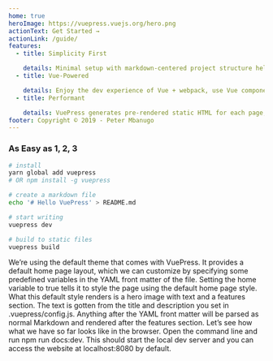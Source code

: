 ```yaml
---
home: true
heroImage: https://vuepress.vuejs.org/hero.png
actionText: Get Started →
actionLink: /guide/
features:
  - title: Simplicity First

    details: Minimal setup with markdown-centered project structure helps you focus on writing.
  - title: Vue-Powered

    details: Enjoy the dev experience of Vue + webpack, use Vue components in markdown, and develop custom themes with Vue.
  - title: Performant

    details: VuePress generates pre-rendered static HTML for each page, and runs as an SPA once a page is loaded.
footer: Copyright © 2019 - Peter Mbanugo
---
```


### As Easy as 1, 2, 3

```bash
# install
yarn global add vuepress
# OR npm install -g vuepress

# create a markdown file
echo '# Hello VuePress' > README.md

# start writing
vuepress dev

# build to static files
vuepress build
```
We’re using the default theme that comes with VuePress. It provides a default home page layout, which we can customize by specifying some predefined variables in the YAML front matter of the file. Setting the home variable to true tells it to style the page using the default home page style. What this default style renders is a hero image with text and a features section. The text is gotten from the title and description you set in .vuepress/config.js. Anything after the YAML front matter will be parsed as normal Markdown and rendered after the features section. Let’s see how what we have so far looks like in the browser. Open the command line and run npm run docs:dev. This should start the local dev server and you can access the website at localhost:8080 by default.
